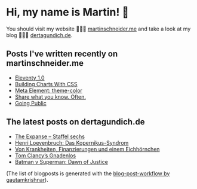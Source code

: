 # Hi, my name is Martin! 👋 
You should visit my website 👨🏼‍💻  [martinschneider.me](https://martinschneider.me) and take a look at my blog 🤷🏼‍♂️ [dertagundich.de](https://www.dertagundich.de).

## Posts I've written recently on martinschneider.me
<!-- MSME-POST-LIST:START -->
- [Eleventy 1.0](https://martinschneider.me/articles/eleventy-1-0/)
- [Building Charts With CSS](https://martinschneider.me/articles/building-charts-with-css/)
- [Meta Element: theme-color](https://martinschneider.me/articles/meta-element-theme-color/)
- [Share what you know. Often.](https://martinschneider.me/articles/share-what-you-know-often/)
- [Going Public](https://martinschneider.me/articles/going-public/)
<!-- MSME-POST-LIST:END -->

## The latest posts on dertagundich.de
<!-- DTUI-POST-LIST:START -->
- [The Expanse – Staffel sechs](https://www.dertagundich.de/2022/01/26/the-expanse-staffel-sechs/)
- [Henri Loevenbruch: Das Kopernikus-Syndrom](https://www.dertagundich.de/2022/01/24/henri-loevenbruch-das-kopernikus-syndrom/)
- [Von Krankheiten, Finanzierungen und einem Eichhörnchen](https://www.dertagundich.de/2022/01/23/von-krankheiten-finanzierungen-und-einem-eichhoernchen/)
- [Tom Clancy’s Gnadenlos](https://www.dertagundich.de/2022/01/21/tom-clancys-gnadenlos/)
- [Batman v Superman: Dawn of Justice](https://www.dertagundich.de/2022/01/21/batman-v-superman-dawn-of-justice/)
<!-- DTUI-POST-LIST:END -->

(The list of blogposts is generated with the [blog-post-workflow by gautamkrishnar](https://github.com/gautamkrishnar/blog-post-workflow)).

